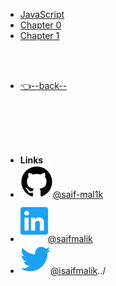 - [JavaScript](/JavaScript/README.md)
- [Chapter 0](/JavaScript/chapter%200/README.md)
- [Chapter 1](/JavaScript/Chapter%201/README.md)

<br/>

<br/>


- [👈--back--](../)


<br/>

<br/>

<br/>

<br/>

- **Links**
- [![Github](../assets/img/github.svg)@saif-mal1k](https://github.com/saif-mal1k/)
- [![LinkedIn](../assets/img/linkedin.svg)@saifmalik](http://linkedin.com/in/saifmalik)
- [![Twitter](../assets/img/twitter.svg)@isaifmalik](http://twitter.com/isaifmalik)../

